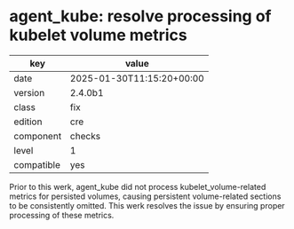 [//]: # (werk v2)
# agent_kube: resolve processing of kubelet volume metrics

key        | value
---------- | ---
date       | 2025-01-30T11:15:20+00:00
version    | 2.4.0b1
class      | fix
edition    | cre
component  | checks
level      | 1
compatible | yes

Prior to this werk, agent_kube did not process kubelet_volume-related metrics for persisted volumes,
causing persistent volume-related sections to be consistently omitted. This werk resolves the issue
by ensuring proper processing of these metrics.
